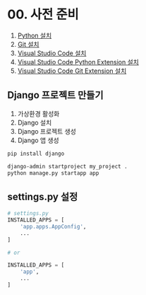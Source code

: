 # 00. 사전 준비

1. [Python 설치](https://www.python.org/downloads/)
2. [Git 설치](https://git-scm.com/downloads)
3. [Visual Studio Code 설치](https://code.visualstudio.com/download)
4. [Visual Studio Code Python Extension 설치](https://marketplace.visualstudio.com/items?itemName=ms-python.python)
5. [Visual Studio Code Git Extension 설치](https://marketplace.visualstudio.com/items?itemName=eamodio.gitlens)


## Django 프로젝트 만들기
1. 가상환경 활성화
2. Django 설치
3. Django 프로젝트 생성
4. Django 앱 생성

```bash
pip install django
```

```bash
django-admin startproject my_project .
python manage.py startapp app
```


## settings.py 설정
```python
# settings.py
INSTALLED_APPS = [
    'app.apps.AppConfig',
    ...
]

# or

INSTALLED_APPS = [
    'app',
    ...
]
```
